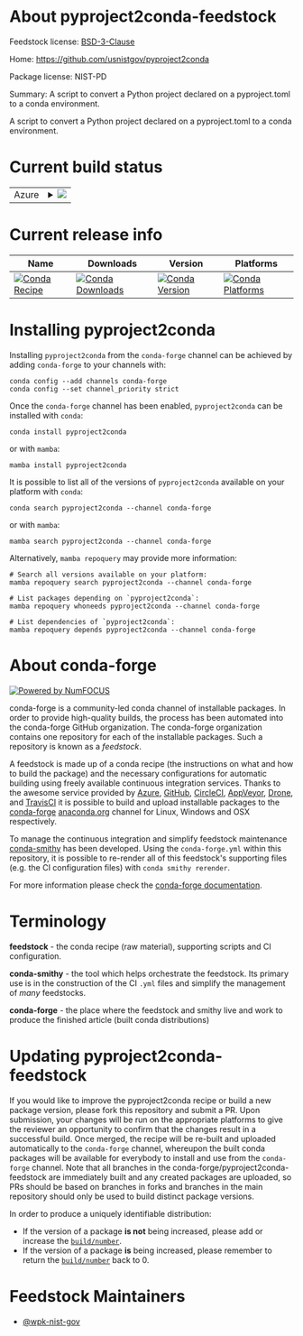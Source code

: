 About pyproject2conda-feedstock
===============================

Feedstock license: [BSD-3-Clause](https://github.com/conda-forge/pyproject2conda-feedstock/blob/main/LICENSE.txt)

Home: https://github.com/usnistgov/pyproject2conda

Package license: NIST-PD

Summary: A script to convert a Python project declared on a pyproject.toml to a conda environment.

A script to convert a Python project declared on a pyproject.toml to a conda environment.


Current build status
====================


<table>
    
  <tr>
    <td>Azure</td>
    <td>
      <details>
        <summary>
          <a href="https://dev.azure.com/conda-forge/feedstock-builds/_build/latest?definitionId=20306&branchName=main">
            <img src="https://dev.azure.com/conda-forge/feedstock-builds/_apis/build/status/pyproject2conda-feedstock?branchName=main">
          </a>
        </summary>
        <table>
          <thead><tr><th>Variant</th><th>Status</th></tr></thead>
          <tbody><tr>
              <td>linux_64</td>
              <td>
                <a href="https://dev.azure.com/conda-forge/feedstock-builds/_build/latest?definitionId=20306&branchName=main">
                  <img src="https://dev.azure.com/conda-forge/feedstock-builds/_apis/build/status/pyproject2conda-feedstock?branchName=main&jobName=linux&configuration=linux%20linux_64_" alt="variant">
                </a>
              </td>
            </tr><tr>
              <td>osx_64</td>
              <td>
                <a href="https://dev.azure.com/conda-forge/feedstock-builds/_build/latest?definitionId=20306&branchName=main">
                  <img src="https://dev.azure.com/conda-forge/feedstock-builds/_apis/build/status/pyproject2conda-feedstock?branchName=main&jobName=osx&configuration=osx%20osx_64_" alt="variant">
                </a>
              </td>
            </tr><tr>
              <td>win_64</td>
              <td>
                <a href="https://dev.azure.com/conda-forge/feedstock-builds/_build/latest?definitionId=20306&branchName=main">
                  <img src="https://dev.azure.com/conda-forge/feedstock-builds/_apis/build/status/pyproject2conda-feedstock?branchName=main&jobName=win&configuration=win%20win_64_" alt="variant">
                </a>
              </td>
            </tr>
          </tbody>
        </table>
      </details>
    </td>
  </tr>
</table>

Current release info
====================

| Name | Downloads | Version | Platforms |
| --- | --- | --- | --- |
| [![Conda Recipe](https://img.shields.io/badge/recipe-pyproject2conda-green.svg)](https://anaconda.org/conda-forge/pyproject2conda) | [![Conda Downloads](https://img.shields.io/conda/dn/conda-forge/pyproject2conda.svg)](https://anaconda.org/conda-forge/pyproject2conda) | [![Conda Version](https://img.shields.io/conda/vn/conda-forge/pyproject2conda.svg)](https://anaconda.org/conda-forge/pyproject2conda) | [![Conda Platforms](https://img.shields.io/conda/pn/conda-forge/pyproject2conda.svg)](https://anaconda.org/conda-forge/pyproject2conda) |

Installing pyproject2conda
==========================

Installing `pyproject2conda` from the `conda-forge` channel can be achieved by adding `conda-forge` to your channels with:

```
conda config --add channels conda-forge
conda config --set channel_priority strict
```

Once the `conda-forge` channel has been enabled, `pyproject2conda` can be installed with `conda`:

```
conda install pyproject2conda
```

or with `mamba`:

```
mamba install pyproject2conda
```

It is possible to list all of the versions of `pyproject2conda` available on your platform with `conda`:

```
conda search pyproject2conda --channel conda-forge
```

or with `mamba`:

```
mamba search pyproject2conda --channel conda-forge
```

Alternatively, `mamba repoquery` may provide more information:

```
# Search all versions available on your platform:
mamba repoquery search pyproject2conda --channel conda-forge

# List packages depending on `pyproject2conda`:
mamba repoquery whoneeds pyproject2conda --channel conda-forge

# List dependencies of `pyproject2conda`:
mamba repoquery depends pyproject2conda --channel conda-forge
```


About conda-forge
=================

[![Powered by
NumFOCUS](https://img.shields.io/badge/powered%20by-NumFOCUS-orange.svg?style=flat&colorA=E1523D&colorB=007D8A)](https://numfocus.org)

conda-forge is a community-led conda channel of installable packages.
In order to provide high-quality builds, the process has been automated into the
conda-forge GitHub organization. The conda-forge organization contains one repository
for each of the installable packages. Such a repository is known as a *feedstock*.

A feedstock is made up of a conda recipe (the instructions on what and how to build
the package) and the necessary configurations for automatic building using freely
available continuous integration services. Thanks to the awesome service provided by
[Azure](https://azure.microsoft.com/en-us/services/devops/), [GitHub](https://github.com/),
[CircleCI](https://circleci.com/), [AppVeyor](https://www.appveyor.com/),
[Drone](https://cloud.drone.io/welcome), and [TravisCI](https://travis-ci.com/)
it is possible to build and upload installable packages to the
[conda-forge](https://anaconda.org/conda-forge) [anaconda.org](https://anaconda.org/)
channel for Linux, Windows and OSX respectively.

To manage the continuous integration and simplify feedstock maintenance
[conda-smithy](https://github.com/conda-forge/conda-smithy) has been developed.
Using the ``conda-forge.yml`` within this repository, it is possible to re-render all of
this feedstock's supporting files (e.g. the CI configuration files) with ``conda smithy rerender``.

For more information please check the [conda-forge documentation](https://conda-forge.org/docs/).

Terminology
===========

**feedstock** - the conda recipe (raw material), supporting scripts and CI configuration.

**conda-smithy** - the tool which helps orchestrate the feedstock.
                   Its primary use is in the construction of the CI ``.yml`` files
                   and simplify the management of *many* feedstocks.

**conda-forge** - the place where the feedstock and smithy live and work to
                  produce the finished article (built conda distributions)


Updating pyproject2conda-feedstock
==================================

If you would like to improve the pyproject2conda recipe or build a new
package version, please fork this repository and submit a PR. Upon submission,
your changes will be run on the appropriate platforms to give the reviewer an
opportunity to confirm that the changes result in a successful build. Once
merged, the recipe will be re-built and uploaded automatically to the
`conda-forge` channel, whereupon the built conda packages will be available for
everybody to install and use from the `conda-forge` channel.
Note that all branches in the conda-forge/pyproject2conda-feedstock are
immediately built and any created packages are uploaded, so PRs should be based
on branches in forks and branches in the main repository should only be used to
build distinct package versions.

In order to produce a uniquely identifiable distribution:
 * If the version of a package **is not** being increased, please add or increase
   the [``build/number``](https://docs.conda.io/projects/conda-build/en/latest/resources/define-metadata.html#build-number-and-string).
 * If the version of a package **is** being increased, please remember to return
   the [``build/number``](https://docs.conda.io/projects/conda-build/en/latest/resources/define-metadata.html#build-number-and-string)
   back to 0.

Feedstock Maintainers
=====================

* [@wpk-nist-gov](https://github.com/wpk-nist-gov/)

